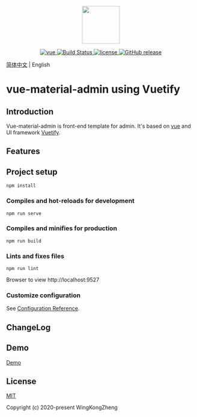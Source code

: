 <p align="center">
  <img width="100" src="https://vuejs.org/images/logo.png">
</p>


<p align="center">
  <a href="https://github.com/vuejs/vue">
    <img src="https://img.shields.io/badge/vue-2.6.10-green" alt="vue">
  </a>
  <a href="https://github.com/wingkong1978/vue-material-admin.git" rel="nofollow">
    <img src="https://img.shields.io/badge/build-passed-brightgreen" alt="Build Status">
  </a>
  <a href="https://github.com/wingkong1978/vue-material-admin/blob/master/LICENSE">
    <img src="https://img.shields.io/github/license/mashape/apistatus.svg" alt="license">
  </a>
  <a href="https://github.com/wingkong1978/vue-material-admin/releases">
    <img src="https://img.shields.io/badge/release-0.0.1-green" alt="GitHub release">
  </a>
</p>

[简体中文](./README.zh-CN.md) | English

# vue-material-admin using Vuetify

## Introduction

Vue-material-admin is front-end template for admin. It's based on [vue](https://github.com/vuejs/vue) and UI framework [Vuetify](https://vuetifyjs.com/).

## Features

## Project setup
```
npm install
```

### Compiles and hot-reloads for development
```
npm run serve
```

### Compiles and minifies for production
```
npm run build
```

### Lints and fixes files
```
npm run lint
```

Browser to view http://localhost:9527

### Customize configuration
See [Configuration Reference](https://cli.vuejs.org/config/).

## ChangeLog

## Demo

[Demo](https://vue-materail-admin.netlify.com/)

## License

[MIT](https://github.com/wingkong1978/vue-material-admin/blob/master/LICENSE)

Copyright (c) 2020-present WingKongZheng
